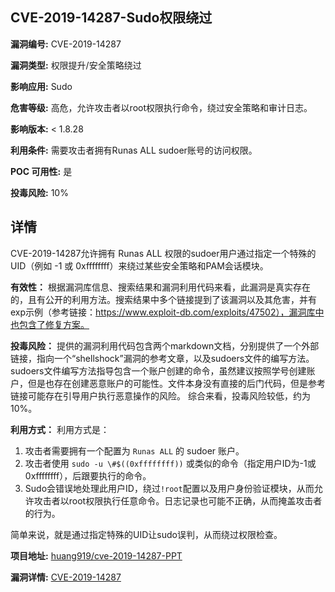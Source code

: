 ## CVE-2019-14287-Sudo权限绕过

**漏洞编号:** CVE-2019-14287

**漏洞类型:** 权限提升/安全策略绕过

**影响应用:** Sudo

**危害等级:** 高危，允许攻击者以root权限执行命令，绕过安全策略和审计日志。

**影响版本:** < 1.8.28

**利用条件:** 需要攻击者拥有Runas ALL sudoer账号的访问权限。

**POC 可用性:** 是

**投毒风险:** 10%

## 详情

CVE-2019-14287允许拥有 Runas ALL 权限的sudoer用户通过指定一个特殊的UID（例如 -1 或 0xffffffff）来绕过某些安全策略和PAM会话模块。 

**有效性：**
根据漏洞库信息、搜索结果和漏洞利用代码来看，此漏洞是真实存在的，且有公开的利用方法。搜索结果中多个链接提到了该漏洞以及其危害，并有exp示例（参考链接：https://www.exploit-db.com/exploits/47502），漏洞库中也包含了修复方案。

**投毒风险：**
提供的漏洞利用代码包含两个markdown文档，分别提供了一个外部链接，指向一个“shellshock”漏洞的参考文章，以及sudoers文件的编写方法。sudoers文件编写方法指导包含一个账户创建的命令，虽然建议按照学号创建账户，但是也存在创建恶意账户的可能性。文件本身没有直接的后门代码，但是参考链接可能存在引导用户执行恶意操作的风险。 综合来看，投毒风险较低，约为10%。

**利用方式：**
利用方式是：
1.  攻击者需要拥有一个配置为 `Runas ALL` 的 sudoer 账户。
2.  攻击者使用 `sudo -u \#$((0xffffffff))` 或类似的命令（指定用户ID为-1或0xffffffff），后跟要执行的命令。
3.  Sudo会错误地处理此用户ID，绕过`!root`配置以及用户身份验证模块，从而允许攻击者以root权限执行任意命令。日志记录也可能不正确，从而掩盖攻击者的行为。

简单来说，就是通过指定特殊的UID让sudo误判，从而绕过权限检查。

**项目地址:** [huang919/cve-2019-14287-PPT](https://github.com/huang919/cve-2019-14287-PPT)

**漏洞详情:** [CVE-2019-14287](https://nvd.nist.gov/vuln/detail/CVE-2019-14287)